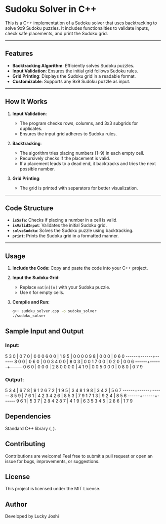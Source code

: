 # Sudoku Solver in C++

This is a C++ implementation of a Sudoku solver that uses backtracking to solve 9x9 Sudoku puzzles. It includes functionalities to validate inputs, check safe placements, and print the Sudoku grid.

---

## Features

- **Backtracking Algorithm**: Efficiently solves Sudoku puzzles.
- **Input Validation**: Ensures the initial grid follows Sudoku rules.
- **Grid Printing**: Displays the Sudoku grid in a readable format.
- **Customizable**: Supports any 9x9 Sudoku puzzle as input.

---

## How It Works

1. **Input Validation**: 
   - The program checks rows, columns, and 3x3 subgrids for duplicates.
   - Ensures the input grid adheres to Sudoku rules.

2. **Backtracking**:
   - The algorithm tries placing numbers (1–9) in each empty cell.
   - Recursively checks if the placement is valid.
   - If a placement leads to a dead end, it backtracks and tries the next possible number.

3. **Grid Printing**:
   - The grid is printed with separators for better visualization.

---

## Code Structure

- **`isSafe`**: Checks if placing a number in a cell is valid.
- **`isValidInput`**: Validates the initial Sudoku grid.
- **`solveSudoku`**: Solves the Sudoku puzzle using backtracking.
- **`print`**: Prints the Sudoku grid in a formatted manner.

---

## Usage

1. **Include the Code**:
   Copy and paste the code into your C++ project.

2. **Input the Sudoku Grid**:
   - Replace `mat[n][n]` with your Sudoku puzzle.
   - Use `0` for empty cells.

3. **Compile and Run**:
   ```bash
   g++ sudoku_solver.cpp -o sudoku_solver
   ./sudoku_solver


## Sample Input and Output
### Input:

5 3 0 | 0 7 0 | 0 0 0
6 0 0 | 1 9 5 | 0 0 0
0 9 8 | 0 0 0 | 0 6 0
------+------+------
8 0 0 | 0 6 0 | 0 0 3
4 0 0 | 8 0 3 | 0 0 1
7 0 0 | 0 2 0 | 0 0 6
------+------+------
0 6 0 | 0 0 0 | 2 8 0
0 0 0 | 4 1 9 | 0 0 5
0 0 0 | 0 8 0 | 0 7 9


### Output:

5 3 4 | 6 7 8 | 9 1 2
6 7 2 | 1 9 5 | 3 4 8
1 9 8 | 3 4 2 | 5 6 7
------+------+------
8 5 9 | 7 6 1 | 4 2 3
4 2 6 | 8 5 3 | 7 9 1
7 1 3 | 9 2 4 | 8 5 6
------+------+------
9 6 1 | 5 3 7 | 2 8 4
2 8 7 | 4 1 9 | 6 3 5
3 4 5 | 2 8 6 | 1 7 9


## Dependencies

Standard C++ library (<iostream>, <vector>).

## Contributing

Contributions are welcome! Feel free to submit a pull request or open an issue for bugs, improvements, or suggestions.

## License

This project is licensed under the MIT License.

## Author

Developed by Lucky Joshi